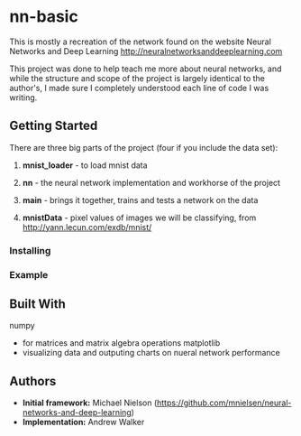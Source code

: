 # nn-basic

This is mostly a recreation of the network found on the website Neural Networks and Deep Learning
http://neuralnetworksanddeeplearning.com

This project was done to help teach me more about neural networks, and while the structure and scope of the project is largely identical to the author's, I made sure I completely understood each line of code I was writing.

## Getting Started
There are three big parts of the project (four if you include the data set):

1. **mnist_loader** - to load mnist data

2. **nn** - the neural network implementation and workhorse of the project

3. **main** - brings it together, trains and tests a network on the data

4. **mnistData** - pixel values of images we will be classifying, from http://yann.lecun.com/exdb/mnist/

### Installing

### Example

## Built With
numpy 
* for matrices and matrix algebra operations
matplotlib
* visualizing data and outputing charts on nueral network performance

## Authors
* **Initial framework:** Michael Nielson (https://github.com/mnielsen/neural-networks-and-deep-learning)
* **Implementation:** Andrew Walker
